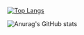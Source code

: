 [![Top Langs](https://github-readme-stats.vercel.app/api/top-langs/?username=hiromu-kon&layout=)](https://github.com/anuraghazra/github-readme-stats)

![Anurag's GitHub stats](https://github-readme-stats.vercel.app/api?username=hiromu-kon&show_icons=true&theme=merko)
